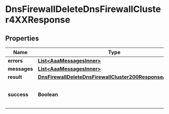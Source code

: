 

# DnsFirewallDeleteDnsFirewallCluster4XXResponse


## Properties

| Name | Type | Description | Notes |
|------------ | ------------- | ------------- | -------------|
|**errors** | [**List&lt;AaaMessagesInner&gt;**](AaaMessagesInner.md) |  |  |
|**messages** | [**List&lt;AaaMessagesInner&gt;**](AaaMessagesInner.md) |  |  |
|**result** | [**DnsFirewallDeleteDnsFirewallCluster200ResponseAllOfResult**](DnsFirewallDeleteDnsFirewallCluster200ResponseAllOfResult.md) |  |  |
|**success** | **Boolean** | Whether the API call was successful |  |



